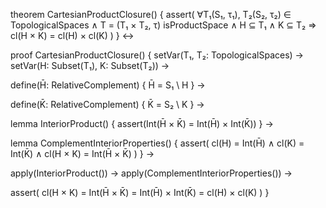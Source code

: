 theorem CartesianProductClosure() {
  assert(
    ∀T₁(S₁, τ₁), T₂(S₂, τ₂) ∈ TopologicalSpaces ∧
    T = (T₁ × T₂, τ) isProductSpace ∧
    H ⊆ T₁ ∧ K ⊆ T₂ ⇒
    cl(H × K) = cl(H) × cl(K)
  )
} ↔

proof CartesianProductClosure() {
  setVar(T₁, T₂: TopologicalSpaces) →
  setVar(H: Subset(T₁), K: Subset(T₂)) →
  
  define(H̄: RelativeComplement) {
    H̄ = S₁ \ H
  } →
  
  define(K̄: RelativeComplement) {
    K̄ = S₂ \ K
  } →
  
  lemma InteriorProduct() {
    assert(Int(H̄ × K̄) = Int(H̄) × Int(K̄))
  } →
  
  lemma ComplementInteriorProperties() {
    assert(
      cl(H) = Int(H̄) ∧
      cl(K) = Int(K̄) ∧
      cl(H × K) = Int(H̄ × K̄)
    )
  } →
  
  apply(InteriorProduct()) →
  apply(ComplementInteriorProperties()) →
  
  assert(
    cl(H × K) = Int(H̄ × K̄) = Int(H̄) × Int(K̄) = cl(H) × cl(K)
  )
}
